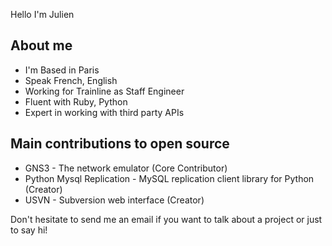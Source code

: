 Hello I'm Julien

## About me

* I'm Based in Paris
* Speak French, English
* Working for Trainline as Staff Engineer
* Fluent with Ruby, Python
* Expert in working with third party APIs

## Main contributions to open source

* GNS3 - The network emulator (Core Contributor)
* Python Mysql Replication - MySQL replication client library for Python (Creator)
* USVN - Subversion web interface (Creator)

Don't hesitate to send me an email if you want to talk about a project or just to say hi!